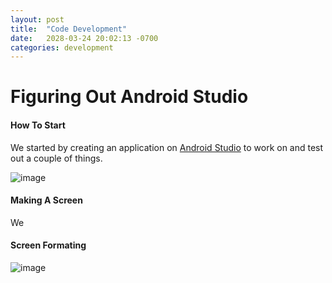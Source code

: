 ```yaml
---
layout: post
title:  "Code Development"
date:   2028-03-24 20:02:13 -0700
categories: development
---
```


# Figuring Out Android Studio

#### How To Start

We started by creating an application on [Android Studio](https://developer.android.com/studio) to work on and test out a couple of things.

![image](https://res.cloudinary.com/dgwjrp9pb/image/upload/v1680312231/Screen_Shot_2023-03-31_at_7.22.45_PM_x48rmo.png)

#### Making A Screen

We 

#### Screen Formating

![image]()